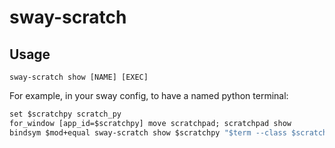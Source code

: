 # sway-scratch

## Usage

```
sway-scratch show [NAME] [EXEC]
```

For example, in your sway config, to have a named python terminal:

```i3
set $scratchpy scratch_py
for_window [app_id=$scratchpy] move scratchpad; scratchpad show
bindsym $mod+equal sway-scratch show $scratchpy "$term --class $scratchpy -e python -q"
```
